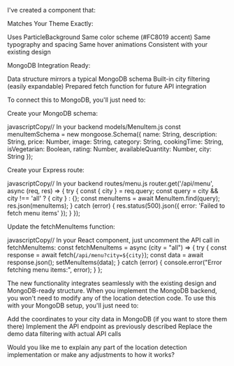 I've created a component that:

Matches Your Theme Exactly:

Uses ParticleBackground
Same color scheme (#FC8019 accent)
Same typography and spacing
Same hover animations
Consistent with your existing design


MongoDB Integration Ready:

Data structure mirrors a typical MongoDB schema
Built-in city filtering (easily expandable)
Prepared fetch function for future API integration



To connect this to MongoDB, you'll just need to:

Create your MongoDB schema:

javascriptCopy// In your backend models/MenuItem.js
const menuItemSchema = new mongoose.Schema({
  name: String,
  description: String,
  price: Number,
  image: String,
  category: String,
  cookingTime: String,
  isVegetarian: Boolean,
  rating: Number,
  availableQuantity: Number,
  city: String
});

Create your Express route:

javascriptCopy// In your backend routes/menu.js
router.get('/api/menu', async (req, res) => {
  try {
    const { city } = req.query;
    const query = city && city !== 'all' ? { city } : {};
    const menuItems = await MenuItem.find(query);
    res.json(menuItems);
  } catch (error) {
    res.status(500).json({ error: 'Failed to fetch menu items' });
  }
});

Update the fetchMenuItems function:

javascriptCopy// In your React component, just uncomment the API call in fetchMenuItems:
const fetchMenuItems = async (city = "all") => {
  try {
    const response = await fetch(`/api/menu?city=${city}`);
    const data = await response.json();
    setMenuItems(data);
  } catch (error) {
    console.error("Error fetching menu items:", error);
  }
};


The new functionality integrates seamlessly with the existing design and MongoDB-ready structure. When you implement the MongoDB backend, you won't need to modify any of the location detection code.
To use this with your MongoDB setup, you'll just need to:

Add the coordinates to your city data in MongoDB (if you want to store them there)
Implement the API endpoint as previously described
Replace the demo data filtering with actual API calls

Would you like me to explain any part of the location detection implementation or make any adjustments to how it works?